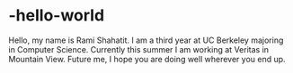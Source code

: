 # -hello-world

Hello, my name is Rami Shahatit. I am a third year at UC Berkeley majoring in Computer Science. Currently this summer I am working at Veritas in Mountain View. Future me, I hope you are doing well wherever you end up.
